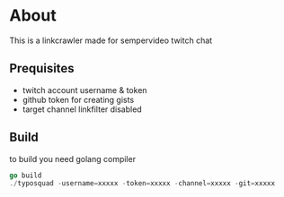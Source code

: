 # About

This is a linkcrawler made for sempervideo twitch chat

## Prequisites
- twitch account username & token
- github token for creating gists
- target channel linkfilter disabled

## Build

to build you need golang compiler

```Go
go build
./typosquad -username=xxxxx -token=xxxxx -channel=xxxxx -git=xxxxx
```